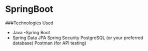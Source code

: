 # SpringBoot

###Technologies Used
- Java
-Spring Boot
- Spring Data JPA
Spring Security
PostgreSQL (or your preferred database)
Postman (for API testing)
